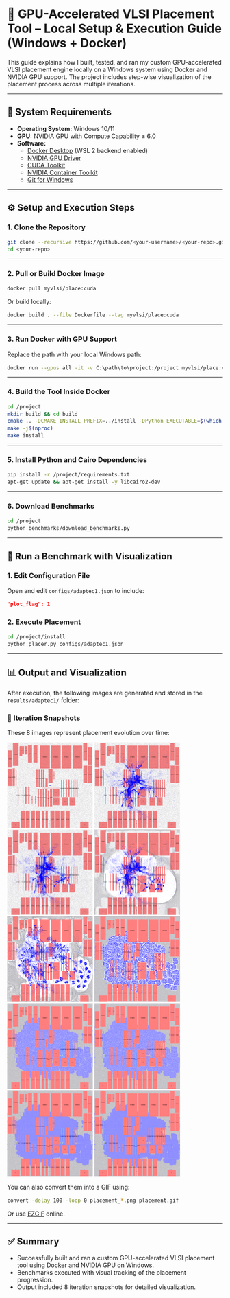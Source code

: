 # 🧠 GPU-Accelerated VLSI Placement Tool – Local Setup & Execution Guide (Windows + Docker)

This guide explains how I built, tested, and ran my custom GPU-accelerated VLSI placement engine locally on a Windows system using Docker and NVIDIA GPU support. The project includes step-wise visualization of the placement process across multiple iterations.

---

## 🧰 System Requirements

- **Operating System:** Windows 10/11  
- **GPU:** NVIDIA GPU with Compute Capability ≥ 6.0  
- **Software:**
  - [Docker Desktop](https://www.docker.com/products/docker-desktop) (WSL 2 backend enabled)
  - [NVIDIA GPU Driver](https://www.nvidia.com/Download/index.aspx)
  - [CUDA Toolkit](https://developer.nvidia.com/cuda-downloads)
  - [NVIDIA Container Toolkit](https://docs.nvidia.com/datacenter/cloud-native/container-toolkit/install-guide.html#windows)
  - [Git for Windows](https://git-scm.com/)

---

## ⚙️ Setup and Execution Steps

### 1. Clone the Repository

```bash
git clone --recursive https://github.com/<your-username>/<your-repo>.git
cd <your-repo>
```

---

### 2. Pull or Build Docker Image

```bash
docker pull myvlsi/place:cuda
```

Or build locally:

```bash
docker build . --file Dockerfile --tag myvlsi/place:cuda
```

---

### 3. Run Docker with GPU Support

Replace the path with your local Windows path:

```bash
docker run --gpus all -it -v C:\path\to\project:/project myvlsi/place:cuda bash
```

---

### 4. Build the Tool Inside Docker

```bash
cd /project
mkdir build && cd build
cmake .. -DCMAKE_INSTALL_PREFIX=../install -DPython_EXECUTABLE=$(which python)
make -j$(nproc)
make install
```

---

### 5. Install Python and Cairo Dependencies

```bash
pip install -r /project/requirements.txt
apt-get update && apt-get install -y libcairo2-dev
```

---

### 6. Download Benchmarks

```bash
cd /project
python benchmarks/download_benchmarks.py
```

---

## 🚀 Run a Benchmark with Visualization

### 1. Edit Configuration File

Open and edit `configs/adaptec1.json` to include:

```json
"plot_flag": 1
```

### 2. Execute Placement

```bash
cd /project/install
python placer.py configs/adaptec1.json
```

---

## 📊 Output and Visualization

After execution, the following images are generated and stored in the `results/adaptec1/` folder:

### 📸 Iteration Snapshots

These 8 images represent placement evolution over time:

<p float="left">
  <img src="images/iter0000.png" width="200"/>
  <img src="images/iter0100.png" width="200"/>
  <img src="images/iter0200.png" width="200"/>
  <img src="images/iter0300.png" width="200"/>
  <img src="images/iter0400.png" width="200"/>
  <img src="images/iter0500.png" width="200"/>
  <img src="images/iter0600.png" width="200"/>
  <img src="images/iter0602.png" width="200"/>
  <img src="images/iter0603.png" width="200"/>
  <img src="images/iter0604.png" width="200"/>
</p>

You can also convert them into a GIF using:

```bash
convert -delay 100 -loop 0 placement_*.png placement.gif
```

Or use [EZGIF](https://ezgif.com/maker) online.

---

## ✅ Summary

- Successfully built and ran a custom GPU-accelerated VLSI placement tool using Docker and NVIDIA GPU on Windows.
- Benchmarks executed with visual tracking of the placement progression.
- Output included 8 iteration snapshots for detailed visualization.
